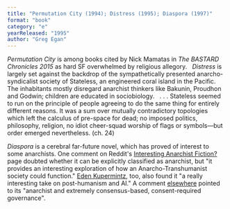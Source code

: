 ```yaml
---
title: "Permutation City (1994); Distress (1995); Diaspora (1997)"
format: "book"
category: "e"
yearReleased: "1995"
author: "Greg Egan"
---
```

<em>Permutation City</em> is  among books cited by Nick Mamatas in <em>The BASTARD Chronicles 2015</em> as hard  SF overwhelmed by religious allegory.
 
<em>Distress</em> is largely  set against the backdrop of the sympathetically presented anarcho-syndicalist society  of Stateless, an engineered coral island in the Pacific. The inhabitants mostly disregard anarchist thinkers like Bakunin, Proudhon and Godwin; children are  educated in sociobiology.
 
. . .  Stateless seemed to run on the principle of people agreeing to do the same thing  for entirely different reasons. It was a sum over mutually contradictory  topologies which left the calculus of pre-space for dead; no imposed politics,  philosophy, religion, no idiot cheer-squad worship of flags or symbols—but  order emerged nevertheless. (ch. 24)

<em>Diaspora</em> is a cerebral far-future novel, which has proved of interest to some anarchists. One comment on Reddit's <a href="https://www.reddit.com/r/Anarchy101/comments/4vopai/interesting_anarchist_fiction/">Interesting Anarchist Fiction?</a> page doubted whether it can be explicitly classified as anarchist, but "it provides an interesting exploration of how an Anarcho-Transhumanist society could function." <a href="https://www.reddit.com/r/printSF/comments/b39zlx/anarchysf_an_opensource_repository_of_anarchist/">Eden Kupermintz</a>, too, also found it "a really interesting take on post-humanism and AI." A comment <a href="https://www.tor.com/2019/10/22/science-fictional-rulers-from-undying-emperors-to-starlike-sovereigns/">elsewhere</a> pointed to its "anarchist and extremely consensus-based, consent-required governance".
